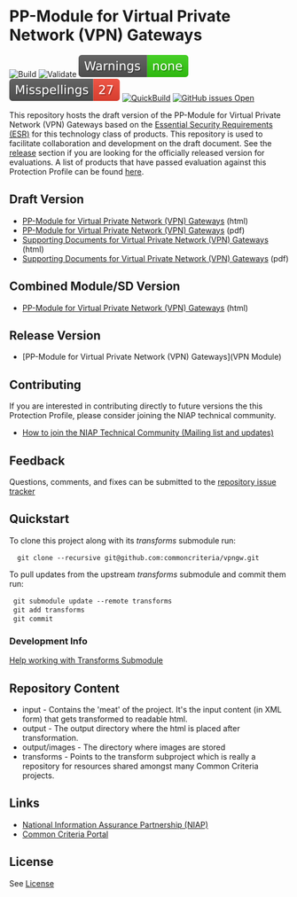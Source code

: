 
PP-Module for Virtual Private Network (VPN) Gateways
===============
![Build](https://github.com/commoncriteria/vpngw/workflows/Build/badge.svg)
![Validate](https://github.com/commoncriteria/vpngw/workflows/Validate/badge.svg)
[![SanityChecks](https://raw.githubusercontent.com/commoncriteria/vpngw/gh-pages/master/warnings-badge.svg)](https://github.com/commoncriteria/vpngw/blob/gh-pages/SanityChecksOutput.md)
[![SpellCheck](https://raw.githubusercontent.com/commoncriteria/vpngw/gh-pages/master/spell-badge.svg)](https://github.com/commoncriteria/vpngw/blob/gh-pages/SpellCheckReport.txt)
[![QuickBuild](https://github.com/commoncriteria/vpngw/actions/workflows/quick_build.yml/badge.svg)](https://commoncriteria.github.io/vpngw/vpngw-release.html)
[![GitHub issues Open](https://img.shields.io/github/issues/commoncriteria/vpngw.svg?maxAge=2592000)](https://github.com/commoncriteria/vpngw/issues) 

This repository hosts the draft version of the PP-Module for Virtual Private Network (VPN) Gateways based on the 
[Essential Security Requirements (ESR)](https://commoncriteria.github.io/pp/vpngw/vpngw-esr.html) for this technology class of 
products. This repository is used to facilitate collaboration and development on the draft document. 
See the [release](#Release-Version) section if you are looking for the officially released version for evaluations. 
A list of products that have passed evaluation against this Protection Profile can be found [here](https://www.niap-ccevs.org/Product/PCL.cfm?ID624=34).

## Draft Version

* [PP-Module for Virtual Private Network (VPN) Gateways](https://commoncriteria.github.io/pp/vpngw/vpngw-release.html) (html)
* [PP-Module for Virtual Private Network (VPN) Gateways](https://commoncriteria.github.io/pp/vpngw/vpngw-release.pdf) (pdf)
* [Supporting Documents for Virtual Private Network (VPN) Gateways](https://commoncriteria.github.io/pp/vpngw/vpngw-sd.html) (html)
* [Supporting Documents for Virtual Private Network (VPN) Gateways](https://commoncriteria.github.io/pp/vpngw/vpngw-sd.pdf) (pdf)

## Combined Module/SD Version
* [PP-Module for Virtual Private Network (VPN) Gateways](https://commoncriteria.github.io/pp/vpngw/vpngw.html) (html)

## Release Version
* [PP-Module for Virtual Private Network (VPN) Gateways](VPN Module)

## Contributing

If you are interested in contributing directly to future versions the this Protection Profile, please consider joining the NIAP technical community.
* [How to join the NIAP Technical Community (Mailing list and updates)](https://www.niap-ccevs.org/NIAP_Evolution/tech_communities.cfm)

## Feedback

Questions, comments, and fixes can be submitted to the [repository issue tracker](https://github.com/commoncriteria/vpngw/issues)

## Quickstart
To clone this project along with its _transforms_ submodule run:

````
  git clone --recursive git@github.com:commoncriteria/vpngw.git
````
To pull updates from the upstream _transforms_ submodule and commit them run:
````
 git submodule update --remote transforms
 git add transforms
 git commit
````

### Development Info
[Help working with Transforms Submodule](https://github.com/commoncriteria/transforms/wiki/Working-with-Transforms-as-a-Submodule)

## Repository Content
* input - Contains the 'meat' of the project. It's the input content (in XML form) that gets transformed to readable html.
* output - The output directory where the html is placed after transformation.
* output/images - The directory where images are stored
* transforms - Points to the transform subproject which is really a repository for resources shared amongst many Common Criteria projects.

## Links 
* [National Information Assurance Partnership (NIAP)](https://www.niap-ccevs.org/)
* [Common Criteria Portal](https://www.commoncriteriaportal.org/)

## License
See [License](./LICENSE)
